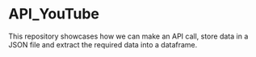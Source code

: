 # API_YouTube
This repository showcases how we can make an API call, store data in a JSON file and extract the required data into a dataframe.
